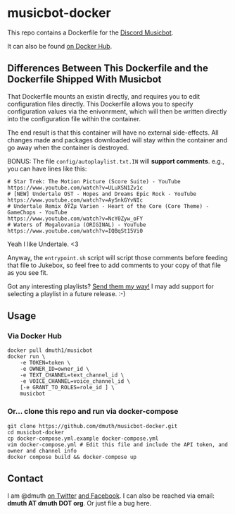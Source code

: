 
# musicbot-docker

This repo contains a Dockerfile for the <a href="https://github.com/Just-Some-Bots/MusicBot">Discord Musicbot</a>.

It can also be found <a href="https://hub.docker.com/r/dmuth1/musicbot/">on Docker Hub</a>.


## Differences Between This Dockerfile and the Dockerfile Shipped With Musicbot

That Dockerfile mounts an existin directly, and requires you to edit configuration files directly.
This Dockerfile allows you to specify configuration values via the enivonrment, which will then
be written directly into the configuration file within the container.

The end result is that this container will have no external side-effects.  All changes made and
packages downloaded will stay within the container and go away when the container is destroyed.

BONUS: The file `config/autoplaylist.txt.IN` will **support comments**.  e.g., you can have lines like this:

```
# Star Trek: The Motion Picture (Score Suite) - YouTube
https://www.youtube.com/watch?v=ULuXSN1Zv1c
# [NEW] Undertale OST - Hopes and Dreams Epic Rock - YouTube
https://www.youtube.com/watch?v=AySnkGYvNIc
# Undertale Remix ðŸŽµ Varien - Heart of the Core (Core Theme) - GameChops - YouTube
https://www.youtube.com/watch?v=NcY0Zyw_oFY
# Waters of Megalovania (ORIGINAL) - YouTube
https://www.youtube.com/watch?v=IQBqSt15Vi0
```

Yeah I like Undertale. <3

Anyway, the `entrypoint.sh` script will script those comments before feeding that file to 
Jukebox, so feel free to add comments to your copy of that file as you see fit.

Got any interesting playlists? <a href="https://github.com/dmuth/musicbot-docker/issues/new">Send them my way!</a>
I may add support for selecting a playlist in a future release. :-)


## Usage


### Via Docker Hub

```
docker pull dmuth1/musicbot
docker run \
	-e TOKEN=token \
	-e OWNER_ID=owner_id \
	-e TEXT_CHANNEL=text_channel_id \
	-e VOICE_CHANNEL=voice_channel_id \
	[-e GRANT_TO_ROLES=role_id ] \
	musicbot
```


### Or... clone this repo and run via docker-compose

```
git clone https://github.com/dmuth/musicbot-docker.git
cd musicbot-docker
cp docker-compose.yml.example docker-compose.yml
vim docker-compose.yml # Edit this file and include the API token, and owner and channel info
docker compose build && docker-compose up
```

## Contact

I am @dmuth <a href="https://twitter.com/dmuth">on Twitter</a> <a href="https://facebook.com/dmuth">and Facebook</a>.
I can also be reached via email: **dmuth AT dmuth DOT org**.
Or just file a bug here. 


